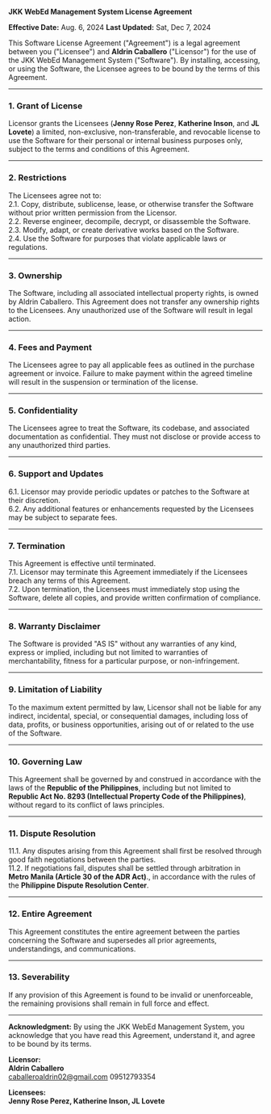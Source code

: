 **JKK WebEd Management System License Agreement**  

**Effective Date:** Aug. 6, 2024
**Last Updated:** Sat, Dec 7, 2024

This Software License Agreement ("Agreement") is a legal agreement between you ("Licensee") and **Aldrin Caballero** ("Licensor") for the use of the JKK WebEd Management System ("Software"). By installing, accessing, or using the Software, the Licensee agrees to be bound by the terms of this Agreement.  

---

### 1. Grant of License
Licensor grants the Licensees (**Jenny Rose Perez**, **Katherine Inson**, and **JL Lovete**) a limited, non-exclusive, non-transferable, and revocable license to use the Software for their personal or internal business purposes only, subject to the terms and conditions of this Agreement.  

---

### 2. Restrictions  
The Licensees agree not to:  
2.1. Copy, distribute, sublicense, lease, or otherwise transfer the Software without prior written permission from the Licensor.  
2.2. Reverse engineer, decompile, decrypt, or disassemble the Software.  
2.3. Modify, adapt, or create derivative works based on the Software.  
2.4. Use the Software for purposes that violate applicable laws or regulations.  

---

### 3. Ownership  
The Software, including all associated intellectual property rights, is owned by Aldrin Caballero. This Agreement does not transfer any ownership rights to the Licensees. Any unauthorized use of the Software will result in legal action.  

---

### 4. Fees and Payment  
The Licensees agree to pay all applicable fees as outlined in the purchase agreement or invoice. Failure to make payment within the agreed timeline will result in the suspension or termination of the license.  

---

### 5. Confidentiality  
The Licensees agree to treat the Software, its codebase, and associated documentation as confidential. They must not disclose or provide access to any unauthorized third parties.  

---

### 6. Support and Updates  
6.1. Licensor may provide periodic updates or patches to the Software at their discretion.  
6.2. Any additional features or enhancements requested by the Licensees may be subject to separate fees.  

---

### 7. Termination 
This Agreement is effective until terminated.  
7.1. Licensor may terminate this Agreement immediately if the Licensees breach any terms of this Agreement.  
7.2. Upon termination, the Licensees must immediately stop using the Software, delete all copies, and provide written confirmation of compliance.  

---

### 8. Warranty Disclaimer  
The Software is provided "AS IS" without any warranties of any kind, express or implied, including but not limited to warranties of merchantability, fitness for a particular purpose, or non-infringement.  

---

### 9. Limitation of Liability 
To the maximum extent permitted by law, Licensor shall not be liable for any indirect, incidental, special, or consequential damages, including loss of data, profits, or business opportunities, arising out of or related to the use of the Software.  

---

### 10. Governing Law 
This Agreement shall be governed by and construed in accordance with the laws of the **Republic of the Philippines**, including but not limited to **Republic Act No. 8293 (Intellectual Property Code of the Philippines)**, without regard to its conflict of laws principles.

---

### 11. Dispute Resolution 
11.1. Any disputes arising from this Agreement shall first be resolved through good faith negotiations between the parties.  
11.2. If negotiations fail, disputes shall be settled through arbitration in **Metro Manila (Article 30 of the ADR Act)**., in accordance with the rules of the **Philippine Dispute Resolution Center**.  

---

### 12. Entire Agreement
This Agreement constitutes the entire agreement between the parties concerning the Software and supersedes all prior agreements, understandings, and communications.  

---

### 13. Severability 
If any provision of this Agreement is found to be invalid or unenforceable, the remaining provisions shall remain in full force and effect.  

---

**Acknowledgment:**
By using the JKK WebEd Management System, you acknowledge that you have read this Agreement, understand it, and agree to be bound by its terms.  

**Licensor:**  
**Aldrin Caballero**  
caballeroaldrin02@gmail.com
09512793354

**Licensees:**  
**Jenny Rose Perez, Katherine Inson, JL Lovete**  

